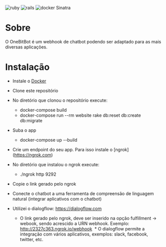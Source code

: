 ![ruby](https://img.shields.io/badge/Ruby-2.3.1-red.svg)
![rails](https://img.shields.io/badge/Rails-5.0.1-red.svg)
![docker](https://img.shields.io/docker/automated/jrottenberg/ffmpeg.svg)
Sinatra


# Sobre

O OneBitBot é um webhook de chatbot podendo ser adaptado para as mais diversas aplicações.


# Instalação

* Instale o [Docker](https://docs.docker.com/engine/installation/)
* Clone este repositório
* No diretório que clonou o repositório execute:
  * docker-compose build
  * docker-compose run --rm website rake db:reset db:create db:migrate
* Suba o app
  * docker-compose up --build

* Crie um endpoint do seu app. Para isso instale o [ngrok] (https://ngrok.com)
* No diretório que instalou o ngrok execute:
  * ./ngrok http 9292
* Copie o link gerado pelo ngrok

* Conecte o chatbot a uma ferramenta de compreensão de linguagem natural (integrar aplicativos com o chatbot)
* Utilizei o dialogflow: https://dialogflow.com
  * O link gerado pelo ngrok, deve ser inserido na opção fulfillment -> webook, sendo acrescido a URN webhook. 
    Exemplo: http://2327c363.ngrok.io/webhook
  * O dialogflow permite a integração com vários aplicativos, exemplos: slack, facebook, twitter, etc.
